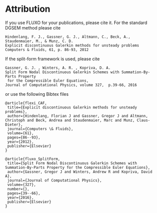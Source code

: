 # Attribution

If you use FLUXO for your publications, please cite it.
For the standard DGSEM method please cite
```
Hindenlang, F. J., Gassner, G. J., Altmann, C., Beck, A., Staudenmaier, M., & Munz, C. D. 
Explicit discontinuous Galerkin methods for unsteady problems
Computers & Fluids, 61, p. 86-93, 2012
```
If the split-form framework is used, please cite
```
Gassner, G. J. , Winters, A. R. , Kopriva, D. A.
Split Form Nodal Discontinuous Galerkin Schemes with Summation-By-Parts Property
 for the Compressible Euler Equations,
Journal of Computational Physics, volume 327,  p.39-66, 2016 
```
or use the following Bibtex files

    @article{flexi_CAF,
     title={Explicit discontinuous Galerkin methods for unsteady problems},
     author={Hindenlang, Florian J and Gassner, Gregor J and Altmann, Christoph and Beck, Andrea and Staudenmaier, Marc and Munz, Claus-Dieter},
     journal={Computers \& Fluids},
     volume={61},
     pages={86--93},
     year={2012},
     publisher={Elsevier}
    }

    @article{fluxo_SplitForm,
     title={Split Form Nodal Discontinuous Galerkin Schemes with Summation-By-Parts Property for the Compressible Euler Equations},
     author={Gassner, Gregor J and Winters, Andrew R and Kopriva, David A},
     journal={Journal of Computational Physics},
     volume={327},
     number={},
     pages={39--66},
     year={2016},
     publisher={Elsevier}
    }
